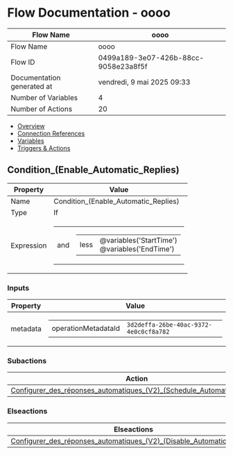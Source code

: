﻿# Flow Documentation \- oooo

| Flow Name                  | oooo                                     |
| -------------------------- | ---------------------------------------- |
| Flow Name                  | oooo                                     |
| Flow ID                    | 0499a189\-3e07\-426b\-88cc\-9058e23a8f5f |
| Documentation generated at | vendredi, 9 mai 2025 09:33               |
| Number of Variables        | 4                                        |
| Number of Actions          | 20                                       |

- [Overview](../index-oooo.md)
- [Connection References](../connections-oooo.md)
- [Variables](../variables-oooo.md)
- [Triggers & Actions](../triggersactions-oooo.md)

## Condition\_(Enable\_Automatic\_Replies)

| Property   | Value                                                                                                                                             |
| ---------- | ------------------------------------------------------------------------------------------------------------------------------------------------- |
| Name       | Condition\_(Enable\_Automatic\_Replies)                                                                                                           |
| Type       | If                                                                                                                                                |
| Expression | <table><tr><td>and</td><td><table><tr><td>less</td><td>@variables('StartTime')<br/>@variables('EndTime')<br/></td></tr></table></td></tr></table> |

### Inputs

| Property | Value                                                                                               |
| -------- | --------------------------------------------------------------------------------------------------- |
| metadata | <table><tr><td>operationMetadataId</td><td>`3d2deffa-26be-40ac-9372-4e0c0cf8a782`</td></tr></table> |

### Subactions

| Action                                                                                                                                                          |
| --------------------------------------------------------------------------------------------------------------------------------------------------------------- |
| [Configurer\_des\_réponses\_automatiques\_(V2)\_(Schedule\_Automatic\_Replies)](Configurer_des_reponses_automatiques_(V2)_(Schedule_Automatic_Replies)-oooo.md) |

### Elseactions

| Elseactions                                                                                                                                                   |
| ------------------------------------------------------------------------------------------------------------------------------------------------------------- |
| [Configurer\_des\_réponses\_automatiques\_(V2)\_(Disable\_Automatic\_Replies)](Configurer_des_reponses_automatiques_(V2)_(Disable_Automatic_Replies)-oooo.md) |
